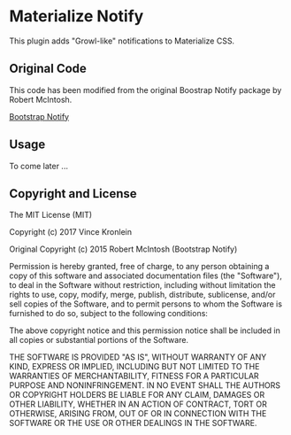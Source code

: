 # Materialize Notify
This plugin adds "Growl-like" notifications to Materialize CSS.

## Original Code
This code has been modified from the original Boostrap Notify package by Robert McIntosh.

[Bootstrap Notify](https://github.com/mouse0270/bootstrap-notify)

## Usage
To come later ... 

## Copyright and License
The MIT License (MIT)

Copyright (c) 2017 Vince Kronlein

Original Copyright (c) 2015 Robert McIntosh (Bootstrap Notify)

Permission is hereby granted, free of charge, to any person obtaining a copy of
this software and associated documentation files (the "Software"), to deal in
the Software without restriction, including without limitation the rights to
use, copy, modify, merge, publish, distribute, sublicense, and/or sell copies of
the Software, and to permit persons to whom the Software is furnished to do so,
subject to the following conditions:

The above copyright notice and this permission notice shall be included in all
copies or substantial portions of the Software.

THE SOFTWARE IS PROVIDED "AS IS", WITHOUT WARRANTY OF ANY KIND, EXPRESS OR
IMPLIED, INCLUDING BUT NOT LIMITED TO THE WARRANTIES OF MERCHANTABILITY, FITNESS
FOR A PARTICULAR PURPOSE AND NONINFRINGEMENT. IN NO EVENT SHALL THE AUTHORS OR
COPYRIGHT HOLDERS BE LIABLE FOR ANY CLAIM, DAMAGES OR OTHER LIABILITY, WHETHER
IN AN ACTION OF CONTRACT, TORT OR OTHERWISE, ARISING FROM, OUT OF OR IN
CONNECTION WITH THE SOFTWARE OR THE USE OR OTHER DEALINGS IN THE SOFTWARE.
